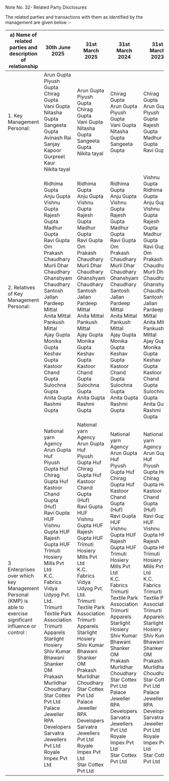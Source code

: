 Note No. 32- Related Party Disclosures

The related parties and transactions with them as identified by the management are given below :-

<table><thead><tr><th>a) Name of related parties and description of relationship</th><th>30th June 2025</th><th>31st March 2025</th><th>31st March 2024</th><th>31st March 2023</th></tr></thead><tbody><tr><td>1. Key Management Personal:</td><td>Arun Gupta<br>Piyush Gupta<br>Chirag Gupta<br>Vani Gupta<br>Nitasha Gupta<br>Sangeeta Gupta<br>Avinash Rai<br>Sanjay Kapoor<br>Gurpreet Kaur<br>Nikita tayal</td><td>Arun Gupta<br>Piyush Gupta<br>Chirag Gupta<br>Vani Gupta<br>Nitasha Gupta<br>Sangeeta Gupta<br>Nikita tayal</td><td>Chirag Gupta<br>Arun Gupta<br>Piyush Gupta<br>Vani Gupta<br>Nitasha Gupta<br>Sangeeta Gupta</td><td>Chirag Gupta<br>Arun Gupta<br>Piyush Gupta<br>Rajesh Gupta<br>Madhur Gupta<br>Ravi Gupta</td></tr><tr><td>2. Relatives of Key Management Personal:</td><td>Ridhima Gupta<br>Anju Gupta<br>Vishnu Gupta<br>Rajesh Gupta<br>Madhur Gupta<br>Ravi Gupta<br>Om Prakash Chaudhary<br>Murli Dhar Chaudhary<br>Ghanshyam Chaudhary<br>Santosh Jallan<br>Pardeep Mittal<br>Anita Mittal<br>Pankush Mittal<br>Ajay Gupta<br>Monika Gupta<br>Keshav Gupta<br>Kastoor Chand Gupta<br>Sulochna Gupta<br>Anita Gupta<br>Rashmi Gupta</td><td>Ridhima Gupta<br>Anju Gupta<br>Vishnu Gupta<br>Rajesh Gupta<br>Madhur Gupta<br>Ravi Gupta<br>Om Prakash Chaudhary<br>Murli Dhar Chaudhary<br>Ghanshyam Chaudhary<br>Santosh Jallan<br>Pardeep Mittal<br>Anita Mittal<br>Pankush Mittal<br>Ajay Gupta<br>Monika Gupta<br>Keshav Gupta<br>Kastoor Chand Gupta<br>Sulochna Gupta<br>Anita Gupta<br>Rashmi Gupta</td><td>Ridhima Gupta<br>Anju Gupta<br>Vishnu Gupta<br>Rajesh Gupta<br>Madhur Gupta<br>Ravi Gupta<br>Om Prakash Chaudhary<br>Murli Dhar Chaudhary<br>Ghanshyam Chaudhary<br>Santosh Jallan<br>Pardeep Mittal<br>Anita Mittal<br>Pankush Mittal<br>Ajay Gupta<br>Monika Gupta<br>Keshav Gupta<br>Kastoor Chand Gupta<br>Sulochna Gupta<br>Anita Gupta<br>Rashmi Gupta</td><td>Vishnu Gupta<br>Ridhima Gupta<br>Anju Gupta<br>Vishnu Gupta<br>Rajesh Gupta<br>Madhur Gupta<br>Ravi Gupta<br>Om Prakash Chaudhary<br>Murli Dhar Chaudhary<br>Ghanshyam Chaudhary<br>Santosh Jallan<br>Pardeep Mittal<br>Anita Mittal<br>Pankush Mittal<br>Ajay Gupta<br>Monika Gupta<br>Keshav Gupta<br>Kastoor Chand Gupta<br>Sulochna Gupta<br>Anita Gupta<br>Rashmi Gupta</td></tr><tr><td>3 Enterprises over which key Management Personal (KMP) is able to exercise significant influence or control :</td><td>National yarn Agency<br>Arun Gupta Huf<br>Piyush Gupta Huf<br>Chirag Gupta Huf<br>Kastoor Chand Gupta (Huf)<br>Ravi Gupta HUF<br>Vishnu Gupta HUF<br>Rajesh Gupta HUF<br>Trimuti Hosiery Mills Pvt Ltd<br>K.C. Fabrics<br>Vidya Udyog Pvt. Ltd.<br>Trimurti Textile Park Association<br>Trimurti Apparels<br>Starlight Hosiery<br>Shiv Kumar Bhawani Shanker<br>OM Prakash Murlidhar Choudhary<br>Star Cottex Pvt Ltd<br>Palace Jeweller<br>RPA Developers<br>Sarvatra Jewellers Pvt Ltd<br>Royale Impex Pvt Ltd</td><td>National yarn Agency<br>Arun Gupta Huf<br>Piyush Gupta Huf<br>Chirag Gupta Huf<br>Kastoor Chand Gupta (Huf)<br>Ravi Gupta HUF<br>Vishnu Gupta HUF<br>Rajesh Gupta HUF<br>Trimuti Hosiery Mills Pvt Ltd<br>K.C. Fabrics<br>Vidya Udyog Pvt. Ltd.<br>Trimurti Textile Park Association<br>Trimurti Apparels<br>Starlight Hosiery<br>Shiv Kumar Bhawani Shanker<br>OM Prakash Murlidhar Choudhary<br>Star Cottex Pvt Ltd<br>Palace Jeweller<br>RPA Developers<br>Sarvatra Jewellers Pvt Ltd<br>Royale Impex Pvt Ltd<br>Star Cottex Pvt Ltd</td><td>National yarn Agency<br>Arun Gupta Huf<br>Piyush Gupta Huf<br>Chirag Gupta Huf<br>Kastoor Chand Gupta (Huf)<br>Ravi Gupta HUF<br>Vishnu Gupta HUF<br>Rajesh Gupta HUF<br>Trimuti Hosiery Mills Pvt Ltd<br>K.C. Fabrics<br>Trimurti Textile Park Association<br>Trimurti Apparels<br>Starlight Hosiery<br>Shiv Kumar Bhawani Shanker<br>OM Prakash Murlidhar Choudhary<br>Star Cottex Pvt Ltd<br>Palace Jeweller<br>RPA Developers<br>Sarvatra Jewellers Pvt Ltd<br>Royale Impex Pvt Ltd<br>Star Cottex Pvt Ltd</td><td>National yarn Agency<br>Arun Gupta Huf<br>Piyush Gupta Huf<br>Chirag Gupta Huf<br>Kastoor Chand Gupta (Huf)<br>Ravi Gupta HUF<br>Vishnu Gupta HUF<br>Rajesh Gupta HUF<br>Trimuti Hosiery Mills Pvt Ltd<br>K.C. Fabrics<br>Trimurti Textile Park Association<br>Trimurti Apparels<br>Starlight Hosiery<br>Shiv Kumar Bhawani Shanker<br>OM Prakash Murlidhar Choudhary<br>Star Cottex Pvt Ltd<br>Palace Jeweller<br>RPA Developers<br>Sarvatra Jewellers Pvt Ltd<br>Royale Impex Pvt Ltd<br>Star Cottex Pvt Ltd</td></tr></tbody></table>